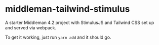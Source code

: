 # middleman-tailwind-stimulus
A starter Middleman 4.2 project with StimulusJS and Tailwind CSS set up and served via webpack.


To get it working, just run `yarn add` and it should go. 
